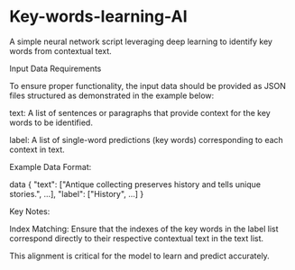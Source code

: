 # Key-words-learning-AI
A simple neural network script leveraging deep learning to identify key words from contextual text.

Input Data Requirements

To ensure proper functionality, the input data should be provided as JSON files structured as demonstrated in the example below:

text: A list of sentences or paragraphs that provide context for the key words to be identified.

label: A list of single-word predictions (key words) corresponding to each context in text.

Example Data Format:

data {
  "text": ["Antique collecting preserves history and tells unique stories.", ...],
  "label": ["History", ...]
}

Key Notes:

Index Matching: Ensure that the indexes of the key words in the label list correspond directly to their respective contextual text in the text list.

This alignment is critical for the model to learn and predict accurately.
